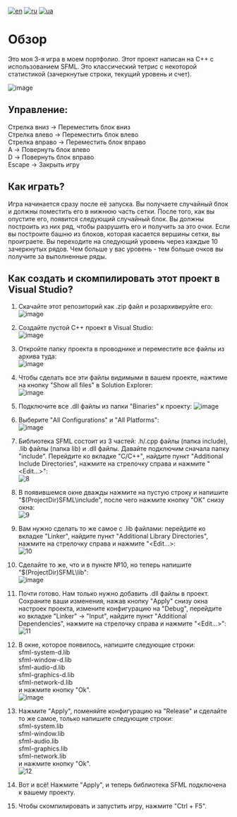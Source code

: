 [![en](https://img.shields.io/badge/Language-English-red.svg)](https://github.com/demianblogan/Game-The_Simplest_Tetris/blob/main/README.md)
[![ru](https://img.shields.io/badge/Language-Russian-blue.svg)](https://github.com/demianblogan/Game-The_Simplest_Tetris/blob/main/README.ru.md)
[![ua](https://img.shields.io/badge/Language-Ukrainian-green.svg)](https://github.com/demianblogan/Game-The_Simplest_Tetris/blob/main/README.ua.md)

# **Обзор**<br />
Это моя 3-я игра в моем портфолио. Этот проект написан на C++ с использованием SFML. Это классический тетрис с некоторой статистикой (зачеркнутые строки, текущий уровень и счет).

![image](https://github.com/demianblogan/Game-The_Simplest_Tetris/assets/105989117/ff65de37-7666-4587-b6b3-a6aa15581637)

## **Управление:**<br />
Стрелка вниз -> Переместить блок вниз<br />
Стрелка влево -> Переместить блок влево<br />
Стрелка вправо -> Переместить блок вправо<br />
A -> Повернуть блок влево<br />
D -> Повернуть блок вправо<br />
Escape -> Закрыть игру<br />

## **Как играть?**<br />
Игра начинается сразу после её запуска. Вы получаете случайный блок и должны поместить его в нижнюю часть сетки. После того, как вы опустите его, появится следующий случайный блок. Вы должны построить из них ряд, чтобы разрушить его и получить за это очки. Если вы построите башню из блоков, которая касается вершины сетки, вы проиграете. Вы переходите на следующий уровень через каждые 10 зачеркнутых рядов. Чем больше у вас уровень - тем больше очков вы получите за выполненные ряды.

## **Как создать и скомпилировать этот проект в Visual Studio?**<br />
1. Скачайте этот репозиторий как .zip файл и розархивируйте его:<br />
![image](https://github.com/demianblogan/Game-The_Simplest_Tetris/assets/105989117/290a257d-6183-4f0b-ae44-661153228b7a)

2. Создайте пустой C++ проект в Visual Studio:<br />
![image](https://github.com/demianblogan/Game-The_Simplest_Tetris/assets/105989117/8993b7c0-12b8-4d7a-868b-0b87e6bc738e)

3. Откройте папку проекта в проводнике и переместите все файлы из архива туда:<br />
![image](https://github.com/demianblogan/Game-The_Simplest_Tetris/assets/105989117/726509fb-4f07-47b1-a87b-ecb91efcbe6c)

4. Чтобы сделать все эти файлы видимыми в вашем проекте, нажтиме на кнопку "Show all files" в Solution Explorer:<br />
![image](https://github.com/demianblogan/Game-The_Simplest_Tetris/assets/105989117/f7515e79-1877-42e0-8953-a940900aa30d)

5. Подключите все .dll файлы из папки "Binaries" к проекту:
![image](https://github.com/demianblogan/Game-The_Simplest_Tetris/assets/105989117/556c31da-136b-49d5-89b5-b9c700ae946b)

6. Выберите "All Configurations" и "All Platforms":<br />
![image](https://github.com/demianblogan/Game-Until_Last_Asteroid/assets/105989117/32a7b835-c44a-4807-88ef-f1aff00f1456)

7. Библиотека SFML состоит из 3 частей: .h/.cpp файлы (папка include), .lib файлы (папка lib) и .dll файлы. Давайте подключим сначала папку "include". Перейдите ко вкладке "C/C++", найдите пункт "Additional Include Directories", нажмите на стрелочку справа и нажмите "<Edit...>":<br />
![8](https://github.com/demianblogan/Game-Until_Last_Asteroid/assets/105989117/79cb8d11-aabb-40e5-897f-ddbf3fe087c1)

8. В появившемся окне дважды нажмите на пустую строку и напишите "$(ProjectDir)SFML\include", после чего нажмите кнопку "ОК" снизу окна:<br />
![9](https://github.com/demianblogan/Game-Until_Last_Asteroid/assets/105989117/4257e884-5b7f-41da-b223-804560326285)

9. Вам нужно сделать то же самое с .lib файлами: перейдите ко вкладке "Linker", найдите пункт "Additional Library Directories", нажмите на стрелочку справа и нажмите "<Edit...>:<br />
![10](https://github.com/demianblogan/Game-Until_Last_Asteroid/assets/105989117/3ada0b06-2495-444c-ba47-03de46a538f5)

10. Сделайте то же, что и в пункте №10, но теперь напишите "$(ProjectDir)SFML\lib":<br />
![image](https://github.com/demianblogan/Game-Until_Last_Asteroid/assets/105989117/a0488d5d-414c-4050-9a61-9f9ae3860f52)

11. Почти готово. Нам только нужно добавить .dll файлы в проект. Сохраните ваши изменения, нажав кнопку "Apply" снизу окна настроек проекта, измените конфигурацию на "Debug", перейдите ко вкладке "Linker" -> "Input", найдите пункт "Additional Dependencies", нажмите на стрелочку справа и нажмите "<Edit...>":<br />
![11](https://github.com/demianblogan/Game-Until_Last_Asteroid/assets/105989117/d6be1795-e5a9-49c4-b285-0bf18b07ed25)

12. В окне, которое появилось, напишите следующие строки:<br />
sfml-system-d.lib<br />
sfml-window-d.lib<br />
sfml-audio-d.lib<br />
sfml-graphics-d.lib<br />
sfml-network-d.lib<br />
и нажмите кнопку "Ok".<br />
![image](https://github.com/demianblogan/Game-Until_Last_Asteroid/assets/105989117/58e2669e-8805-4624-b2a5-aaf502f12297)

13. Нажмите "Apply", поменяйте конфигурацию на "Release" и сделайте то же самое, только напишите следующие строки:<br />
sfml-system.lib<br />
sfml-window.lib<br />
sfml-audio.lib<br />
sfml-graphics.lib<br />
sfml-network.lib<br />
и нажмите кнопку "Ok".<br />
![12](https://github.com/demianblogan/Game-Until_Last_Asteroid/assets/105989117/3f3f6dd1-6dae-46f0-8f26-6a9c873685c7)

14. Вот и всё! Нажмите "Apply", и теперь библиотека SFML подключена к вашему проекту.

15. Чтобы скомпилировать и запустить игру, нажмите "Ctrl + F5".
